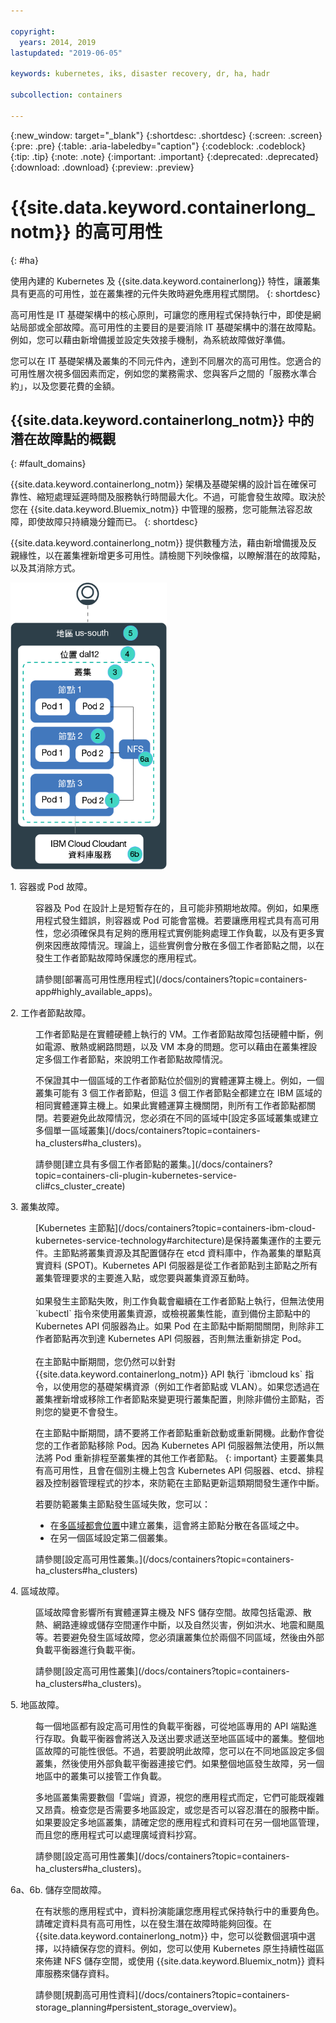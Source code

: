 ```yaml
---

copyright:
  years: 2014, 2019
lastupdated: "2019-06-05"

keywords: kubernetes, iks, disaster recovery, dr, ha, hadr

subcollection: containers

---
```


{:new_window: target="_blank"}
{:shortdesc: .shortdesc}
{:screen: .screen}
{:pre: .pre}
{:table: .aria-labeledby="caption"}
{:codeblock: .codeblock}
{:tip: .tip}
{:note: .note}
{:important: .important}
{:deprecated: .deprecated}
{:download: .download}
{:preview: .preview}



# {{site.data.keyword.containerlong_notm}} 的高可用性
{: #ha}

使用內建的 Kubernetes 及 {{site.data.keyword.containerlong}} 特性，讓叢集具有更高的可用性，並在叢集裡的元件失敗時避免應用程式關閉。
{: shortdesc}

高可用性是 IT 基礎架構中的核心原則，可讓您的應用程式保持執行中，即使是網站局部或全部故障。高可用性的主要目的是要消除 IT 基礎架構中的潛在故障點。例如，您可以藉由新增備援並設定失效接手機制，為系統故障做好準備。

您可以在 IT 基礎架構及叢集的不同元件內，達到不同層次的高可用性。您適合的可用性層次視多個因素而定，例如您的業務需求、您與客戶之間的「服務水準合約」，以及您要花費的金額。

## {{site.data.keyword.containerlong_notm}} 中的潛在故障點的概觀
{: #fault_domains}

{{site.data.keyword.containerlong_notm}} 架構及基礎架構的設計旨在確保可靠性、縮短處理延遲時間及服務執行時間最大化。不過，可能會發生故障。取決於您在 {{site.data.keyword.Bluemix_notm}} 中管理的服務，您可能無法容忍故障，即使故障只持續幾分鐘而已。
{: shortdesc}

{{site.data.keyword.containerlong_notm}} 提供數種方法，藉由新增備援及反親緣性，以在叢集裡新增更多可用性。請檢閱下列映像檔，以瞭解潛在的故障點，以及其消除方式。

<img src="images/cs_failure_ov.png" alt="對於 {{site.data.keyword.containerlong_notm}} 地區內的高可用性叢集裡的錯誤網域的概觀。" width="250" style="width:250px; border-style: none"/>

<dl>
<dt> 1. 容器或 Pod 故障。</dt>
  <dd><p>容器及 Pod 在設計上是短暫存在的，且可能非預期地故障。例如，如果應用程式發生錯誤，則容器或 Pod 可能會當機。若要讓應用程式具有高可用性，您必須確保具有足夠的應用程式實例能夠處理工作負載，以及有更多實例來因應故障情況。理論上，這些實例會分散在多個工作者節點之間，以在發生工作者節點故障時保護您的應用程式。</p>
  <p>請參閱[部署高可用性應用程式](/docs/containers?topic=containers-app#highly_available_apps)。</p></dd>
<dt> 2. 工作者節點故障。</dt>
  <dd><p>工作者節點是在實體硬體上執行的 VM。工作者節點故障包括硬體中斷，例如電源、散熱或網路問題，以及 VM 本身的問題。您可以藉由在叢集裡設定多個工作者節點，來說明工作者節點故障情況。</p><p class="note">不保證其中一個區域的工作者節點位於個別的實體運算主機上。例如，一個叢集可能有 3 個工作者節點，但這 3 個工作者節點全都建立在 IBM 區域的相同實體運算主機上。如果此實體運算主機關閉，則所有工作者節點都關閉。若要避免此故障情況，您必須在不同的區域中[設定多區域叢集或建立多個單一區域叢集](/docs/containers?topic=containers-ha_clusters#ha_clusters)。</p>
  <p>請參閱[建立具有多個工作者節點的叢集。](/docs/containers?topic=containers-cli-plugin-kubernetes-service-cli#cs_cluster_create)</p></dd>
<dt> 3. 叢集故障。</dt>
  <dd><p>[Kubernetes 主節點](/docs/containers?topic=containers-ibm-cloud-kubernetes-service-technology#architecture)是保持叢集運作的主要元件。主節點將叢集資源及其配置儲存在 etcd 資料庫中，作為叢集的單點真實資料 (SPOT)。Kubernetes API 伺服器是從工作者節點到主節點之所有叢集管理要求的主要進入點，或您要與叢集資源互動時。<br><br>如果發生主節點失敗，則工作負載會繼續在工作者節點上執行，但無法使用 `kubectl` 指令來使用叢集資源，或檢視叢集性能，直到備份主節點中的 Kubernetes API 伺服器為止。如果 Pod 在主節點中斷期間關閉，則除非工作者節點再次到達 Kubernetes API 伺服器，否則無法重新排定 Pod。<br><br>在主節點中斷期間，您仍然可以針對 {{site.data.keyword.containerlong_notm}} API 執行 `ibmcloud ks` 指令，以使用您的基礎架構資源（例如工作者節點或 VLAN）。如果您透過在叢集裡新增或移除工作者節點來變更現行叢集配置，則除非備份主節點，否則您的變更不會發生。

在主節點中斷期間，請不要將工作者節點重新啟動或重新開機。此動作會從您的工作者節點移除 Pod。因為 Kubernetes API 伺服器無法使用，所以無法將 Pod 重新排程至叢集裡的其他工作者節點。
{: important}
主要叢集具有高可用性，且會在個別主機上包含 Kubernetes API 伺服器、etcd、排程器及控制器管理程式的抄本，來防範在主節點更新這類期間發生運作中斷。</p><p>若要防範叢集主節點發生區域失敗，您可以：<ul><li>在[多區域都會位置](/docs/containers?topic=containers-regions-and-zones#zones)中建立叢集，這會將主節點分散在各區域之中。</li><li>在另一個區域設定第二個叢集。</li></ul></p>
  <p>請參閱[設定高可用性叢集。](/docs/containers?topic=containers-ha_clusters#ha_clusters)</p></dd>
<dt> 4. 區域故障。</dt>
  <dd><p>區域故障會影響所有實體運算主機及 NFS 儲存空間。故障包括電源、散熱、網路連線或儲存空間運作中斷，以及自然災害，例如洪水、地震和颶風等。若要避免發生區域故障，您必須讓叢集位於兩個不同區域，然後由外部負載平衡器進行負載平衡。</p>
  <p>請參閱[設定高可用性叢集](/docs/containers?topic=containers-ha_clusters#ha_clusters)。</p></dd>    
<dt> 5. 地區故障。</dt>
  <dd><p>每一個地區都有設定高可用性的負載平衡器，可從地區專用的 API 端點進行存取。負載平衡器會將送入及送出要求遞送至地區區域中的叢集。整個地區故障的可能性很低。不過，若要說明此故障，您可以在不同地區設定多個叢集，然後使用外部負載平衡器連接它們。如果整個地區發生故障，另一個地區中的叢集可以接管工作負載。</p><p class="note">多地區叢集需要數個「雲端」資源，視您的應用程式而定，它們可能既複雜又昂貴。檢查您是否需要多地區設定，或您是否可以容忍潛在的服務中斷。如果要設定多地區叢集，請確定您的應用程式和資料可在另一個地區管理，而且您的應用程式可以處理廣域資料抄寫。</p>
  <p>請參閱[設定高可用性叢集](/docs/containers?topic=containers-ha_clusters#ha_clusters)。</p></dd>   
<dt> 6a、6b. 儲存空間故障。</dt>
  <dd><p>在有狀態的應用程式中，資料扮演能讓您應用程式保持執行中的重要角色。請確定資料具有高可用性，以在發生潛在故障時能夠回復。在 {{site.data.keyword.containerlong_notm}} 中，您可以從數個選項中選擇，以持續保存您的資料。例如，您可以使用 Kubernetes 原生持續性磁區來佈建 NFS 儲存空間，或使用 {{site.data.keyword.Bluemix_notm}} 資料庫服務來儲存資料。</p>
  <p>請參閱[規劃高可用性資料](/docs/containers?topic=containers-storage_planning#persistent_storage_overview)。</p></dd>
</dl>
